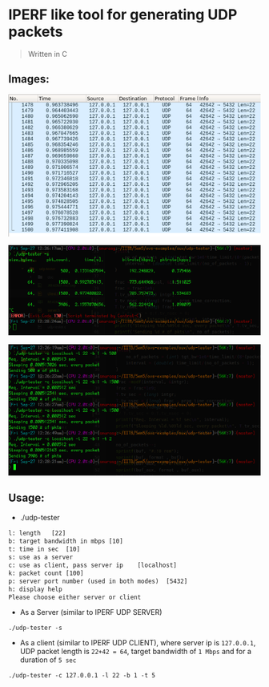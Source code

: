 # IPERF like tool for generating UDP packets

> Written in C

## Images:

![wireshark](docs/wireshark.png)

![server](docs/server.png)

![client](docs/client.png)

## Usage:

- ./udp-tester

```
l: length	[22]
b: target bandwidth in mbps	[10]
t: time in sec	[10]
s: use as a server
c: use as client, pass server ip	[localhost]
k: packet count	[100]
p: server port number (used in both modes)	[5432]
h: display help
Please choose either server or client
```

- As a Server (similar to IPERF UDP SERVER)

```
./udp-tester -s 
```

- As a client (similar to IPERF UDP CLIENT), where server ip is `127.0.0.1`, UDP packet length is `22+42 = 64`, target bandwidth of `1 Mbps` and for a duration of `5 sec`

```
./udp-tester -c 127.0.0.1 -l 22 -b 1 -t 5
```


